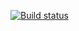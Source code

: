 [![Build status](https://ci.appveyor.com/api/projects/status/88masihxckf698t2/branch/master?svg=true)](https://ci.appveyor.com/project/lap-Dmitry/containers-8-2/branch/master)